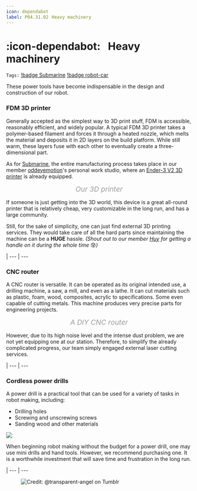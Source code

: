 ```yaml
---
icon: dependabot
label: P04.31.02⠀Heavy machinery
---
```

# :icon-dependabot:⠀Heavy machinery
`Tags:` [!badge Submarine](/projects/P04-submarine.md) [!badge robot-car]()

These power tools have become indispensable in the design and construction of our robot.

### FDM 3D printer
Generally accepted as the simplest way to 3D print stuff, FDM is accessible, reasonably efficient, and widely popular. A typical FDM 3D printer takes a polymer-based filament and forces it through a heated nozzle, which melts the material and deposits it in 2D layers on the build platform. While still warm, these layers fuse with each other to eventually create a three-dimensional part.

As for [Submarine](/projects/P04-submarine/P04-10-19-about-the-project/P04-11-introduction.md), the entire manufacturing process takes place in our member [oddeyemotion](/about-me.md)'s personal work studio, where an [Ender-3 V2 3D printer](https://www.creality.com/products/ender-3-v2-3d-printer-csco) is already equipped.

<style>
figcaption {
  color: #9D9D9D;
  font-style: italic;
  font-size: 19px;
  padding: 1px;
  text-align: center;
}
</style>
<figure>
    <img src="https://raw.githubusercontent.com/oddeyemotion/odd/main/projects/P04-submarine/media/3D-printer.jpg" alt="">
    <figcaption>Our 3D printer</figcaption>
</figure>

If someone is just getting into the 3D world, this device is a great all-round printer that is relatively cheap, very customizable in the long run, and has a large community.

Still, for the sake of simplicity, one can just find external 3D printing services. They would take care of all the hard parts since maintaining the machine can be a **HUGE** hassle. *(Shout out to our member [Huy](https://github.com/Huydeptraibodoi) for getting a handle on it during the whole time* :cold_sweat:*)*

|
--- | ---

### CNC router
A CNC router is versatile. It can be operated as its original intended use, a drilling machine, a saw, a mill, and even as a lathe. It can cut materials such as plastic, foam, wood, composites, acrylic to specifications. Some even capable of cutting metals. This machine produces very precise parts for engineering projects.

<figure>
    <img src="https://hackaday.com/wp-content/uploads/2014/06/home-made-cnc-router.jpg?w=640" alt="">
    <figcaption>A DIY CNC router</figcaption>
</figure>

However, due to its high noise level and the intense dust problem, we are not yet equipping one at our station. Therefore, to simplify the already complicated progress, our team simply engaged external laser cutting services.

|
--- | ---

### Cordless power drills

A power drill is a practical tool that can be used for a variety of tasks in robot making, including:

- Drilling holes
- Screwing and unscrewing screws
- Sanding wood and other materials

![](https://www.realsimple.com/thmb/3_My8MHh4vVQZ96KZ-BEza6Ex6Y=/1500x0/filters:no_upscale():max_bytes(150000):strip_icc()/rs-best-cordless-drills-of-2023-tout-3c458303af9c4174a6e4351be09b7d1b.jpg)

When beginning robot making without the budget for a power drill, one may use mini drills and hand tools. However, we recommend purchasing one. It is a worthwhile investment that will save time and frustration in the long run.

|
--- | ---

<figure>
    <img src="https://64.media.tumblr.com/d103eb823dce2842c673f409f036857b/tumblr_mzx9wrdwFa1snc5kxo1_1280.gifv" alt="Credit: @transparent-angel on Tumblr">
</figure>
